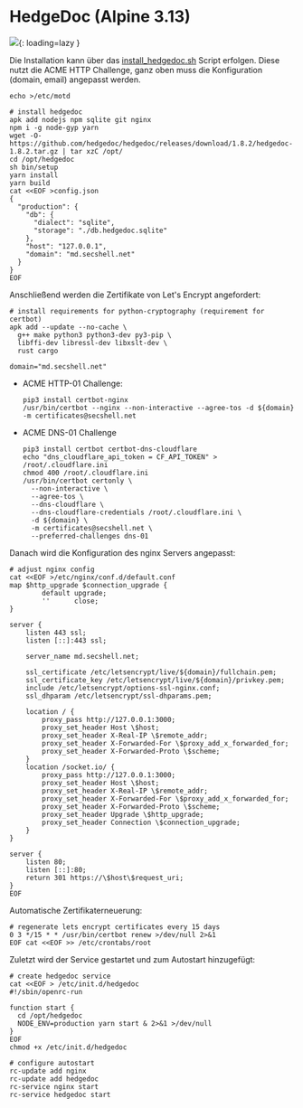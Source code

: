 # HedgeDoc (Alpine 3.13)

![](../img/services/hedgedoc.png?raw=true){: loading=lazy }

Die Installation kann über das [install_hedgedoc.sh](./hedgedoc.sh) Script erfolgen. Diese nutzt die ACME HTTP Challenge, ganz oben muss die Konfiguration (domain, email) angepasst werden.

```shell
echo >/etc/motd

# install hedgedoc
apk add nodejs npm sqlite git nginx
npm i -g node-gyp yarn
wget -O- https://github.com/hedgedoc/hedgedoc/releases/download/1.8.2/hedgedoc-1.8.2.tar.gz | tar xzC /opt/
cd /opt/hedgedoc
sh bin/setup
yarn install
yarn build
cat <<EOF >config.json
{
  "production": {
    "db": {
      "dialect": "sqlite",
      "storage": "./db.hedgedoc.sqlite"
    },
    "host": "127.0.0.1",
    "domain": "md.secshell.net"
  }
}
EOF
```

Anschließend werden die Zertifikate von Let's Encrypt angefordert:
```shell
# install requirements for python-cryptography (requirement for certbot)
apk add --update --no-cache \
  g++ make python3 python3-dev py3-pip \
  libffi-dev libressl-dev libxslt-dev \
  rust cargo

domain="md.secshell.net"
```
* ACME HTTP-01 Challenge:
  ```shell
  pip3 install certbot-nginx
  /usr/bin/certbot --nginx --non-interactive --agree-tos -d ${domain} -m certificates@secshell.net
  ```
* ACME DNS-01 Challenge
  ```shell
  pip3 install certbot certbot-dns-cloudflare
  echo "dns_cloudflare_api_token = CF_API_TOKEN" > /root/.cloudflare.ini
  chmod 400 /root/.cloudflare.ini
  /usr/bin/certbot certonly \
    --non-interactive \
    --agree-tos \
    --dns-cloudflare \
    --dns-cloudflare-credentials /root/.cloudflare.ini \
    -d ${domain} \
    -m certificates@secshell.net \
    --preferred-challenges dns-01
  ```

Danach wird die Konfiguration des nginx Servers angepasst:
```shell
# adjust nginx config
cat <<EOF >/etc/nginx/conf.d/default.conf
map $http_upgrade $connection_upgrade {
        default upgrade;
        ''      close;
}

server {
    listen 443 ssl;
    listen [::]:443 ssl;
   
    server_name md.secshell.net;

    ssl_certificate /etc/letsencrypt/live/${domain}/fullchain.pem;
    ssl_certificate_key /etc/letsencrypt/live/${domain}/privkey.pem;
    include /etc/letsencrypt/options-ssl-nginx.conf;
    ssl_dhparam /etc/letsencrypt/ssl-dhparams.pem;

    location / {
        proxy_pass http://127.0.0.1:3000;
        proxy_set_header Host \$host; 
        proxy_set_header X-Real-IP \$remote_addr; 
        proxy_set_header X-Forwarded-For \$proxy_add_x_forwarded_for; 
        proxy_set_header X-Forwarded-Proto \$scheme;
    }
    location /socket.io/ {
        proxy_pass http://127.0.0.1:3000;
        proxy_set_header Host \$host; 
        proxy_set_header X-Real-IP \$remote_addr; 
        proxy_set_header X-Forwarded-For \$proxy_add_x_forwarded_for; 
        proxy_set_header X-Forwarded-Proto \$scheme;
        proxy_set_header Upgrade \$http_upgrade;
        proxy_set_header Connection \$connection_upgrade;
    }
}

server {
    listen 80;
    listen [::]:80;
    return 301 https://\$host\$request_uri;
}
EOF
```

Automatische Zertifikaterneuerung:
```
# regenerate lets encrypt certificates every 15 days
0 3 */15 * * /usr/bin/certbot renew >/dev/null 2>&1
EOF cat <<EOF >> /etc/crontabs/root
```

Zuletzt wird der Service gestartet und zum Autostart hinzugefügt:
```shell
# create hedgedoc service
cat <<EOF > /etc/init.d/hedgedoc
#!/sbin/openrc-run

function start {
  cd /opt/hedgedoc
  NODE_ENV=production yarn start & 2>&1 >/dev/null
}
EOF
chmod +x /etc/init.d/hedgedoc

# configure autostart
rc-update add nginx
rc-update add hedgedoc
rc-service nginx start
rc-service hedgedoc start
```

